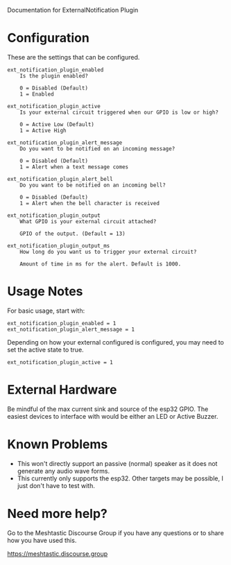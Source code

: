 Documentation for ExternalNotification Plugin

# Configuration

These are the settings that can be configured.

    ext_notification_plugin_enabled
        Is the plugin enabled?
        
        0 = Disabled (Default)
        1 = Enabled

    ext_notification_plugin_active
        Is your external circuit triggered when our GPIO is low or high?

        0 = Active Low (Default)
        1 = Active High

    ext_notification_plugin_alert_message
        Do you want to be notified on an incoming message?

        0 = Disabled (Default)
        1 = Alert when a text message comes

    ext_notification_plugin_alert_bell
        Do you want to be notified on an incoming bell?

        0 = Disabled (Default)
        1 = Alert when the bell character is received

    ext_notification_plugin_output
        What GPIO is your external circuit attached?

        GPIO of the output. (Default = 13)

    ext_notification_plugin_output_ms
        How long do you want us to trigger your external circuit?
    
        Amount of time in ms for the alert. Default is 1000.


# Usage Notes

For basic usage, start with:

	ext_notification_plugin_enabled = 1
    ext_notification_plugin_alert_message = 1
    
Depending on how your external configured is configured, you may need to set the active state to true.

	ext_notification_plugin_active = 1
    
# External Hardware

Be mindful of the max current sink and source of the esp32 GPIO. The easiest devices to interface with would be either an LED or Active Buzzer.

    
# Known Problems

* This won't directly support an passive (normal) speaker as it does not generate any audio wave forms.
* This currently only supports the esp32. Other targets may be possible, I just don't have to test with.

# Need more help?

Go to the Meshtastic Discourse Group if you have any questions or to share how you have used this.

https://meshtastic.discourse.group
